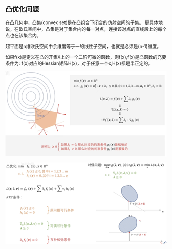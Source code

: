 ## 凸优化问题

在凸几何中，凸集(convex set)是在凸组合下闭合的仿射空间的子集。
更具体地说，在欧氏空间中，凸集是对于集合内的每一对点，连接该对点的直线段上的每个点也在该集合内。

超平面是n维欧氏空间中余维度等于一的线性子空间，也就是必须是(n-1)维度。

如果f(x)是定义在凸的开集X上的一个二阶可微的函数，则f(x),f(x)是凸函数的充要条件为:
f(x)对应的Hessian矩阵H(x)，对于任意一个x,H(x)都是半正定的。



![alt text](<src/Screenshot 2024-12-07 at 11.14.33.png>)

![alt text](<src/Screenshot 2024-12-07 at 11.16.42.png>)


